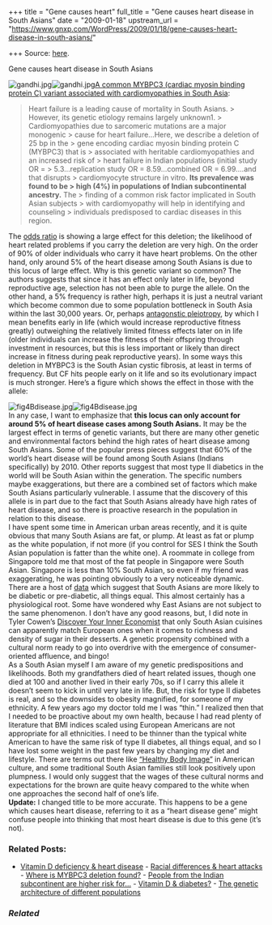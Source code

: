 +++
title = "Gene causes heart"
full_title = "Gene causes heart disease in South Asians"
date = "2009-01-18"
upstream_url = "https://www.gnxp.com/WordPress/2009/01/18/gene-causes-heart-disease-in-south-asians/"

+++
Source: [here](https://www.gnxp.com/WordPress/2009/01/18/gene-causes-heart-disease-in-south-asians/).

Gene causes heart disease in South Asians

![gandhi.jpg](https://i0.wp.com/blogs.discovermagazine.com/gnxp/files/gandhi.jpg?resize=150%2C207)![gandhi.jpg](https://i0.wp.com/blogs.discovermagazine.com/gnxp/files/gandhi.jpg?resize=150%2C207)[A common MYBPC3 (cardiac myosin binding protein C) variant associated with cardiomyopathies in South Asia](http://www.nature.com/ng/journal/vaop/ncurrent/abs/ng.309.html):

> Heart failure is a leading cause of mortality in South Asians. > However, its genetic etiology remains largely unknown1. > Cardiomyopathies due to sarcomeric mutations are a major monogenic > cause for heart failure…Here, we describe a deletion of 25 bp in the > gene encoding cardiac myosin binding protein C (MYBPC3) that is > associated with heritable cardiomyopathies and an increased risk of > heart failure in Indian populations (initial study OR = > 5.3…replication study OR = 8.59…combined OR = 6.99….and that disrupts > cardiomyocyte structure in vitro. **Its prevalence was found to be > high (4%) in populations of Indian subcontinental ancestry.** The > finding of a common risk factor implicated in South Asian subjects > with cardiomyopathy will help in identifying and counseling > individuals predisposed to cardiac diseases in this region.

The [odds ratio](https://en.wikipedia.org/wiki/Odds_ratio) is showing a large effect for this deletion; the likelihood of heart related problems if you carry the deletion are very high. On the order of 90% of older individuals who carry it have heart problems. On the other hand, only around 5% of the heart disease among South Asians is due to this locus of large effect. Why is this genetic variant so common? The authors suggests that since it has an effect only later in life, beyond reproductive age, selection has not been able to purge the allele. On the other hand, a 5% frequency is rather high, perhaps it is just a neutral variant which become common due to some population bottleneck in South Asia within the last 30,000 years. Or, perhaps [antagonstic pleiotropy](https://en.wikipedia.org/wiki/Pleiotropic#Antagonistic_pleiotropy), by which I mean benefits early in life (which would increase reproductive fitness greatly) outweighing the relatively limited fitness effects later on in life (older individuals can increase the fitness of their offspring through investment in resources, but this is less important or likely than direct increase in fitness during peak reproductive years). In some ways this deletion in MYBPC3 is the South Asian cystic fibrosis, at least in terms of frequency. But CF hits people early on it life and so its evolutionary impact is much stronger. Here’s a figure which shows the effect in those with the allele:

  
![fig4Bdisease.jpg](https://i0.wp.com/blogs.discovermagazine.com/gnxp/files/fig4Bdisease.jpg?resize=500%2C455)![fig4Bdisease.jpg](https://i0.wp.com/blogs.discovermagazine.com/gnxp/files/fig4Bdisease.jpg?resize=500%2C455)  
In any case, I want to emphasize that **this locus can only account for around 5% of heart disease cases among South Asians.** It may be the largest effect in terms of genetic variants, but there are many other genetic and environmental factors behind the high rates of heart disease among South Asians. Some of the popular press pieces suggest that 60% of the world’s heart disease will be found among South Asians (Indians specifically) by 2010. Other reports suggest that most type II diabetics in the world will be South Asian within the generation. The specific numbers maybe exaggerations, but there are a combined set of factors which make South Asians particularly vulnerable. I assume that the discovery of this allele is in part due to the fact that South Asians already have high rates of heart disease, and so there is proactive research in the population in relation to this disease.  
I have spent some time in American urban areas recently, and it is quite obvious that many South Asians are fat, or plump. At least as fat or plump as the white population, if not more (if you control for SES I think the South Asian population is fatter than the white one). A roommate in college from Singapore told me that most of the fat people in Singapore were South Asian. Singapore is less than 10% South Asian, so even if my friend was exaggerating, he was pointing obviously to a very noticeable dynamic. There are a host of [data](http://www.japi.org/april2008/E-225.htm) which suggest that South Asians are more likely to be diabetic or pre-diabetic, all things equal. This almost certainly has a physiological root. Some have wondered why East Asians are not subject to the same phenomenon. I don’t have any good reasons, but, I did note in Tyler Cowen’s [Discover Your Inner Economist](https://www.amazon.com/exec/obidos/ASIN/0452289637/geneexpressio-20/) that only South Asian cuisines can apparently match European ones when it comes to richness and density of sugar in their desserts. A genetic propensity combined with a cultural norm ready to go into overdrive with the emergence of consumer-oriented affluence, and bingo!  
As a South Asian myself I am aware of my genetic predispositions and likelihoods. Both my grandfathers died of heart related issues, though one died at 100 and another lived in their early 70s, so if I carry this allele it doesn’t seem to kick in until very late in life. But, the risk for type II diabetes is real, and so the downsides to obesity magnified, for someone of my ethnicity. A few years ago my doctor told me I was “thin.” I realized then that I needed to be proactive about my own health, because I had read plenty of literature that BMI indices scaled using European Americans are not appropriate for all ethnicities. I need to be thinner than the typical white American to have the same risk of type II diabetes, all things equal, and so I have lost some weight in the past few years by changing my diet and lifestyle. There are terms out there like [“Healthy Body Image”](https://www.google.com/search?rlz=1C1GGLS_enUS299US303&sourceid=chrome&ie=UTF-8&q=healthy+body+image) in American culture, and some traditional South Asian families still look positively upon plumpness. I would only suggest that the wages of these cultural norms and expectations for the brown are quite heavy compared to the white when one approaches the second half of one’s life.  
**Update:** I changed title to be more accurate. This happens to be a gene which causes heart disease, referring to it as a “heart disease gene” might confuse people into thinking that most heart disease is due to this gene (it’s not).

### Related Posts:

- [Vitamin D deficiency & heart
  disease](https://www.gnxp.com/WordPress/2008/06/12/vitamin-d-deficiency-heart-disease/) - [Racial differences & heart
  attacks](https://www.gnxp.com/WordPress/2008/04/21/racial-differences-heart-attacks/) - [Where is MYBPC3 deletion
  found?](https://www.gnxp.com/WordPress/2009/01/19/where-is-mybpc3-deletion-found/) - [People from the Indian subcontinent are higher risk
  for…](https://www.gnxp.com/WordPress/2020/11/24/people-from-the-indian-subcontinent-are-higher-risk-for-heart-disease-all-things-equal-so/) - [Vitamin D &
  diabetes?](https://www.gnxp.com/WordPress/2009/01/14/vitamin-d-diabetes/) - [The genetic architecture of different
  populations](https://www.gnxp.com/WordPress/2009/04/28/the-genetic-architecture-of-different-populations/)

### *Related*

[](https://www.addtoany.com/add_to/facebook?linkurl=https%3A%2F%2Fwww.gnxp.com%2FWordPress%2F2009%2F01%2F18%2Fgene-causes-heart-disease-in-south-asians%2F&linkname=Gene%20causes%20heart%20disease%20in%20South%20Asians "Facebook")[](https://www.addtoany.com/add_to/twitter?linkurl=https%3A%2F%2Fwww.gnxp.com%2FWordPress%2F2009%2F01%2F18%2Fgene-causes-heart-disease-in-south-asians%2F&linkname=Gene%20causes%20heart%20disease%20in%20South%20Asians "Twitter")[](https://www.addtoany.com/add_to/email?linkurl=https%3A%2F%2Fwww.gnxp.com%2FWordPress%2F2009%2F01%2F18%2Fgene-causes-heart-disease-in-south-asians%2F&linkname=Gene%20causes%20heart%20disease%20in%20South%20Asians "Email")[](https://www.addtoany.com/share)
